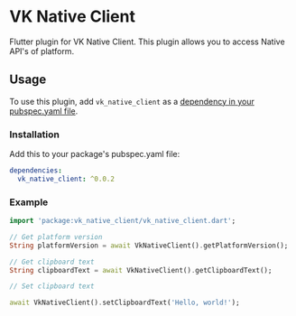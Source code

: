 # VK Native Client

Flutter plugin for VK Native Client.
This plugin allows you to access Native API's of platform.

## Usage

To use this plugin, add `vk_native_client` as a [dependency in your pubspec.yaml file](https://flutter.io/platform-plugins/).

### Installation

Add this to your package's pubspec.yaml file:

```yaml
dependencies:
  vk_native_client: ^0.0.2
```

### Example

```dart
import 'package:vk_native_client/vk_native_client.dart';

// Get platform version
String platformVersion = await VkNativeClient().getPlatformVersion();

// Get clipboard text
String clipboardText = await VkNativeClient().getClipboardText();

// Set clipboard text

await VkNativeClient().setClipboardText('Hello, world!');
```
